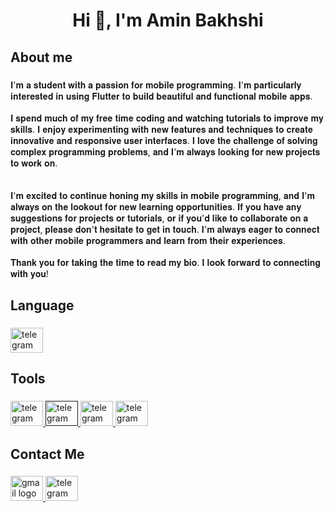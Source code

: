 <h1 align="center">Hi 👋, I'm  Amin Bakhshi</h1>

###

<h2 align="left">About me</h2>

###

<p align="left">𝐈'𝐦 𝐚 𝐬𝐭𝐮𝐝𝐞𝐧𝐭 𝐰𝐢𝐭𝐡 𝐚 𝐩𝐚𝐬𝐬𝐢𝐨𝐧 𝐟𝐨𝐫 𝐦𝐨𝐛𝐢𝐥𝐞 𝐩𝐫𝐨𝐠𝐫𝐚𝐦𝐦𝐢𝐧𝐠. 𝐈'𝐦 𝐩𝐚𝐫𝐭𝐢𝐜𝐮𝐥𝐚𝐫𝐥𝐲 𝐢𝐧𝐭𝐞𝐫𝐞𝐬𝐭𝐞𝐝 𝐢𝐧 𝐮𝐬𝐢𝐧𝐠 𝐅𝐥𝐮𝐭𝐭𝐞𝐫 𝐭𝐨 𝐛𝐮𝐢𝐥𝐝 𝐛𝐞𝐚𝐮𝐭𝐢𝐟𝐮𝐥 𝐚𝐧𝐝 𝐟𝐮𝐧𝐜𝐭𝐢𝐨𝐧𝐚𝐥 𝐦𝐨𝐛𝐢𝐥𝐞 𝐚𝐩𝐩𝐬.<br><br>𝐈 𝐬𝐩𝐞𝐧𝐝 𝐦𝐮𝐜𝐡 𝐨𝐟 𝐦𝐲 𝐟𝐫𝐞𝐞 𝐭𝐢𝐦𝐞 𝐜𝐨𝐝𝐢𝐧𝐠 𝐚𝐧𝐝 𝐰𝐚𝐭𝐜𝐡𝐢𝐧𝐠 𝐭𝐮𝐭𝐨𝐫𝐢𝐚𝐥𝐬 𝐭𝐨 𝐢𝐦𝐩𝐫𝐨𝐯𝐞 𝐦𝐲 𝐬𝐤𝐢𝐥𝐥𝐬. 𝐈 𝐞𝐧𝐣𝐨𝐲 𝐞𝐱𝐩𝐞𝐫𝐢𝐦𝐞𝐧𝐭𝐢𝐧𝐠 𝐰𝐢𝐭𝐡 𝐧𝐞𝐰 𝐟𝐞𝐚𝐭𝐮𝐫𝐞𝐬 𝐚𝐧𝐝 𝐭𝐞𝐜𝐡𝐧𝐢𝐪𝐮𝐞𝐬 𝐭𝐨 𝐜𝐫𝐞𝐚𝐭𝐞 𝐢𝐧𝐧𝐨𝐯𝐚𝐭𝐢𝐯𝐞 𝐚𝐧𝐝 𝐫𝐞𝐬𝐩𝐨𝐧𝐬𝐢𝐯𝐞 𝐮𝐬𝐞𝐫 𝐢𝐧𝐭𝐞𝐫𝐟𝐚𝐜𝐞𝐬. 𝐈 𝐥𝐨𝐯𝐞 𝐭𝐡𝐞 𝐜𝐡𝐚𝐥𝐥𝐞𝐧𝐠𝐞 𝐨𝐟 𝐬𝐨𝐥𝐯𝐢𝐧𝐠 𝐜𝐨𝐦𝐩𝐥𝐞𝐱 𝐩𝐫𝐨𝐠𝐫𝐚𝐦𝐦𝐢𝐧𝐠 𝐩𝐫𝐨𝐛𝐥𝐞𝐦𝐬, 𝐚𝐧𝐝 𝐈'𝐦 𝐚𝐥𝐰𝐚𝐲𝐬 𝐥𝐨𝐨𝐤𝐢𝐧𝐠 𝐟𝐨𝐫 𝐧𝐞𝐰 𝐩𝐫𝐨𝐣𝐞𝐜𝐭𝐬 𝐭𝐨 𝐰𝐨𝐫𝐤 𝐨𝐧.<br><br><br>𝐈'𝐦 𝐞𝐱𝐜𝐢𝐭𝐞𝐝 𝐭𝐨 𝐜𝐨𝐧𝐭𝐢𝐧𝐮𝐞 𝐡𝐨𝐧𝐢𝐧𝐠 𝐦𝐲 𝐬𝐤𝐢𝐥𝐥𝐬 𝐢𝐧 𝐦𝐨𝐛𝐢𝐥𝐞 𝐩𝐫𝐨𝐠𝐫𝐚𝐦𝐦𝐢𝐧𝐠, 𝐚𝐧𝐝 𝐈'𝐦 𝐚𝐥𝐰𝐚𝐲𝐬 𝐨𝐧 𝐭𝐡𝐞 𝐥𝐨𝐨𝐤𝐨𝐮𝐭 𝐟𝐨𝐫 𝐧𝐞𝐰 𝐥𝐞𝐚𝐫𝐧𝐢𝐧𝐠 𝐨𝐩𝐩𝐨𝐫𝐭𝐮𝐧𝐢𝐭𝐢𝐞𝐬. 𝐈𝐟 𝐲𝐨𝐮 𝐡𝐚𝐯𝐞 𝐚𝐧𝐲 𝐬𝐮𝐠𝐠𝐞𝐬𝐭𝐢𝐨𝐧𝐬 𝐟𝐨𝐫 𝐩𝐫𝐨𝐣𝐞𝐜𝐭𝐬 𝐨𝐫 𝐭𝐮𝐭𝐨𝐫𝐢𝐚𝐥𝐬, 𝐨𝐫 𝐢𝐟 𝐲𝐨𝐮'𝐝 𝐥𝐢𝐤𝐞 𝐭𝐨 𝐜𝐨𝐥𝐥𝐚𝐛𝐨𝐫𝐚𝐭𝐞 𝐨𝐧 𝐚 𝐩𝐫𝐨𝐣𝐞𝐜𝐭, 𝐩𝐥𝐞𝐚𝐬𝐞 𝐝𝐨𝐧'𝐭 𝐡𝐞𝐬𝐢𝐭𝐚𝐭𝐞 𝐭𝐨 𝐠𝐞𝐭 𝐢𝐧 𝐭𝐨𝐮𝐜𝐡. 𝐈'𝐦 𝐚𝐥𝐰𝐚𝐲𝐬 𝐞𝐚𝐠𝐞𝐫 𝐭𝐨 𝐜𝐨𝐧𝐧𝐞𝐜𝐭 𝐰𝐢𝐭𝐡 𝐨𝐭𝐡𝐞𝐫 𝐦𝐨𝐛𝐢𝐥𝐞 𝐩𝐫𝐨𝐠𝐫𝐚𝐦𝐦𝐞𝐫𝐬 𝐚𝐧𝐝 𝐥𝐞𝐚𝐫𝐧 𝐟𝐫𝐨𝐦 𝐭𝐡𝐞𝐢𝐫 𝐞𝐱𝐩𝐞𝐫𝐢𝐞𝐧𝐜𝐞𝐬.<br><br>𝐓𝐡𝐚𝐧𝐤 𝐲𝐨𝐮 𝐟𝐨𝐫 𝐭𝐚𝐤𝐢𝐧𝐠 𝐭𝐡𝐞 𝐭𝐢𝐦𝐞 𝐭𝐨 𝐫𝐞𝐚𝐝 𝐦𝐲 𝐛𝐢𝐨. 𝐈 𝐥𝐨𝐨𝐤 𝐟𝐨𝐫𝐰𝐚𝐫𝐝 𝐭𝐨 𝐜𝐨𝐧𝐧𝐞𝐜𝐭𝐢𝐧𝐠 𝐰𝐢𝐭𝐡 𝐲𝐨𝐮!</p>

###

<h2 align="left">Language</h2>

###

<div align="left">
  

<a href="https://dart.dev/" target="_blank">
    <img src="https://cdn.jsdelivr.net/gh/devicons/devicon/icons/dart/dart-original.svg" width="52" height="40" alt="telegram logo"  />
  </a>


</div>

###

<h2 align="left">Tools</h2>

###

<div align="left">



<a href="https://flutter.dev/" target="_blank">
    <img src="https://storage.googleapis.com/cms-storage-bucket/ec64036b4eacc9f3fd73.svg" width="52" height="40" alt="telegram logo"  />
  </a>

  <a href="" target="_blank">
    <img src="https://cdn.jsdelivr.net/gh/devicons/devicon/icons/android/android-plain.svg" width="52" height="40" alt="telegram logo"  />
  </a>


  <a href="https://code.visualstudio.com/" target="_blank">
    <img src="https://cdn.jsdelivr.net/gh/devicons/devicon/icons/vscode/vscode-original.svg" width="52" height="40" alt="telegram logo"  />
  </a>


  <a href="https://github.com/AminBDev" target="_blank">
    <img src="https://cdn.jsdelivr.net/gh/devicons/devicon/icons/github/github-original.svg" width="52" height="40" alt="telegram logo"  />
  </a>



</div>

###

<h2 align="left">Contact Me</h2>

###

<div align="left">
  <a href="bakhshim178@gmail.com" target="_blank">
    <img src="https://raw.githubusercontent.com/maurodesouza/profile-readme-generator/master/src/assets/icons/social/gmail/default.svg" width="52" height="40" alt="gmail logo"  />
  </a>
  <a href="https://t.me/amin8615" target="_blank">
    <img src="https://raw.githubusercontent.com/maurodesouza/profile-readme-generator/master/src/assets/icons/social/telegram/default.svg" width="52" height="40" alt="telegram logo"  />
  </a>
</div>

###
